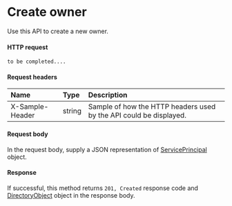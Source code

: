 # Create owner

Use this API to create a new owner.
#### HTTP request
```http
to be completed....
```
#### Request headers
| Name       | Type | Description|
|:---------------|:--------|:----------|
| X-Sample-Header  | string  | Sample of how the HTTP headers used by the API could be displayed.|

#### Request body
In the request body, supply a JSON representation of [ServicePrincipal]('../api/serviceprincipal.md') object.


#### Response
If successful, this method returns `201, Created` response code and [DirectoryObject](../resources/directoryobject.md) object in the response body.
